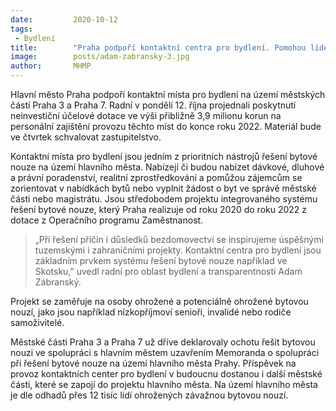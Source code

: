 ```yaml
---
date:         2020-10-12
tags:         
 - Bydlení
title:        "Praha podpoří kontaktní centra pro bydlení. Pomohou lidem ohroženým bytovou nouzí"
image: 	      posts/adam-zabransky-3.jpg
author:       MHMP
---
```


Hlavní město Praha podpoří kontaktní místa pro bydlení na území městských částí Praha 3 a Praha 7. Radní v pondělí 12. října projednali poskytnutí neinvestiční účelové dotace ve výši přibližně 3,9 milionu korun na personální zajištění provozu těchto míst do konce roku 2022. Materiál bude ve čtvrtek schvalovat zastupitelstvo. 

Kontaktní místa pro bydlení jsou jedním z prioritních nástrojů řešení bytové nouze na území hlavního města. Nabízejí či budou nabízet dávkové, dluhové a právní poradenství, realitní zprostředkování a pomůžou zájemcům se zorientovat v nabídkách bytů nebo vyplnit žádost o byt ve správě městské části nebo magistrátu. Jsou středobodem projektu integrovaného systému řešení bytové nouze, který Praha realizuje od roku 2020 do roku 2022 z dotace z Operačního programu Zaměstnanost.

> „Při řešení příčin i důsledků bezdomovectví se inspirujeme úspěšnými tuzemskými i zahraničními projekty. Kontaktní centra pro bydlení jsou základním prvkem systému řešení bytové nouze například ve Skotsku,” uvedl radní pro oblast bydlení a transparentnosti Adam Zábranský.

Projekt se zaměřuje na osoby ohrožené a potenciálně ohrožené bytovou nouzí, jako jsou například nízkopříjmoví senioři, invalidé nebo rodiče samoživitelé.

Městské části Praha 3 a Praha 7 už dříve deklarovaly ochotu řešit bytovou nouzi ve spolupráci s hlavním městem uzavřením Memoranda o spolupráci při řešení bytové nouze na území hlavního města Prahy. Příspěvek na provoz kontaktních center pro bydlení v budoucnu dostanou i další městské části, které se zapojí do projektu hlavního města. Na území hlavního města je dle odhadů přes 12 tisíc lidí ohrožených závažnou bytovou nouzí.
